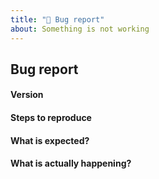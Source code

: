 ```yaml
---
title: "🐞 Bug report"
about: Something is not working
---
```


## Bug report

#### Version

#### Steps to reproduce

<!-- If you are reporting a bug that can ONLY be reproduced on your repository, PLEASE provide this repo link. That takes guessing work out of the way and saves us time. -->

#### What is expected?

#### What is actually happening?
